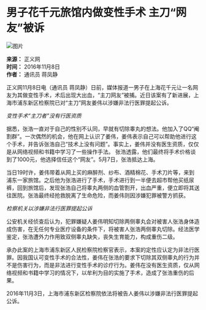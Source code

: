# 男子花千元旅馆内做变性手术 主刀“网友”被诉

![图片](//rs2.huanqiucdn.cn/huanqiu/image/m/share.jpg)

**来源：** 正义网  
**时间：** 2016年11月8日  
**作者：** 通讯员 蒋凤静  

正义网11月8日电（通讯员 蒋凤静）日前，媒体报道一男子在上海花千元让一名网友为其做变性手术，术后出现大出血，“主刀网友”被捕。近日该案有了新进展，上海市浦东新区检察院已对“主刀”网友姜伟以涉嫌非法行医罪提起公诉。

*变性手术“主刀者”没有行医资质*

据悉，张浩一直对于自己的性别不认同，早就有切除睾丸的想法。他加入了QQ“阉割群”。一次偶然的机会，他在网上认识了姜伟，姜伟表示自己可以帮助他进行这个手术，并告诉张浩自己“技术上没有问题”。事实上，姜伟并没有医生资质，仅仅是从网络视频和书籍中学习了一些操作手法。 张浩透露，他们最终将手术价格谈到了1000元，他选择信任这个“网友”。5月7日，张浩抵达上海。

当日19时许，姜伟带着从网上买的麻醉剂、纱布、酒精棉花、手术刀片等，来到浦东一家旅馆。之后他为张浩进行了手术，手术进行到一半便去超市帮他买纸尿裤，回到旅馆后，发现张浩自己将睾丸两侧的血管割开，出血严重，便立即将其送往医院。张浩最终经抢救脱离了生命危险，而姜伟则因涉嫌犯罪被警方抓获。

*检察机关以涉嫌非法行医罪提起公诉*

公安机关经侦查后认为，犯罪嫌疑人姜伟明知切除两侧睾丸会对被害人张浩身体造成伤害，在无任何专业医疗设备的条件下，将被害人张浩两侧睾丸切除。经法医学鉴定，张浩遭外力作用致双侧睾丸缺失，丧失生育能力，构成重伤二级。

承办此案的上海市浦东新区人民检察院检察官表示，本案的定性应认定为非法行医罪。因我国认可变性手术的合法性，姜伟在张浩的要求下切除其双侧睾丸的行为并不是伤害行为，而是非法进行变性手术的诊疗行为。姜伟在没有医生资质，仅从网络视频和书籍中学习的情况下，以牟利为目的实施了手术，造成了张浩重伤的后果。

2016年11月3日，上海市浦东新区检察院依法将被告人姜伟以涉嫌非法行医罪提起公诉。
<!-- tcd_original_link https://m.huanqiu.com/article/9CaKrnJYukb -->

